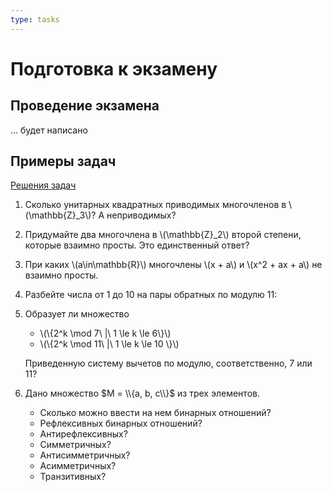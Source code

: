 ```yaml
---
type: tasks
---
```


# Подготовка к экзамену

## Проведение экзамена

... будет написано

## Примеры задач

[Решения задач](exam-solutions.md)

1. Сколько унитарных квадратных приводимых многочленов в
\\(\\mathbb{Z}_3\\)? А неприводимых?
1. Придумайте два многочлена в \\(\\mathbb{Z}_2\\) второй степени, которые
взаимно просты. Это единственный ответ?
1. При каких \\(a\\in\\mathbb{R}\\) многочлены \\(x + a\\) и \\(x^2 + ax + a\\)
не взаимно просты.
1. Разбейте числа от 1 до 10 на пары обратных по модулю 11:
1. Образует ли множество 
    * \\(\\{2^k \\mod 7\\ \|\\  1 \\le k \\le 6\\}\\)
    * \\(\\{2^k \\mod 11\\ \|\\  1 \\le k \\le 10 \\}\\)
    
    Приведенную систему вычетов по модулю, соответственно, 7 или 11?
1. Дано множество $M = \\{a, b, c\\}$ из трех элементов.
    * Сколько можно ввести на нем бинарных отношений?
    * Рефлексивных бинарных отношений?
    * Антирефлексивных?
    * Симметричных?
    * Антисимметричных?
    * Асимметричных?
    * Транзитивных?
 